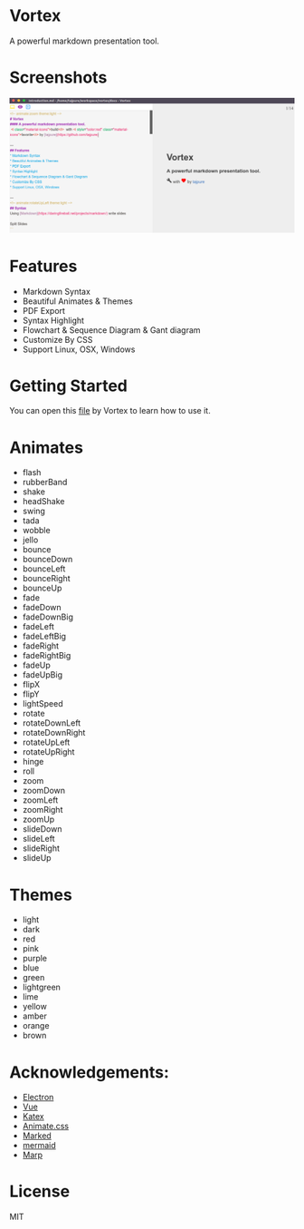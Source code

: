 # Vortex
A powerful markdown presentation tool.

# Screenshots
![Demo](./docs/images/demo.png)

# Features
* Markdown Syntax
* Beautiful Animates & Themes
* PDF Export
* Syntax Highlight
* Flowchart & Sequence Diagram & Gant diagram
* Customize By CSS
* Support Linux, OSX, Windows

# Getting Started
You can open this [file](https://raw.githubusercontent.com/tajpure/vortex/master/docs/introduction.md)
by Vortex to learn how to use it.

# Animates
* flash
* rubberBand
* shake
* headShake
* swing
* tada
* wobble
* jello
* bounce
* bounceDown
* bounceLeft
* bounceRight
* bounceUp
* fade
* fadeDown
* fadeDownBig
* fadeLeft
* fadeLeftBig
* fadeRight
* fadeRightBig
* fadeUp
* fadeUpBig
* flipX
* flipY
* lightSpeed
* rotate
* rotateDownLeft
* rotateDownRight
* rotateUpLeft
* rotateUpRight
* hinge
* roll
* zoom
* zoomDown
* zoomLeft
* zoomRight
* zoomUp
* slideDown
* slideLeft
* slideRight
* slideUp

# Themes
* light
* dark
* red
* pink
* purple
* blue
* green
* lightgreen
* lime
* yellow
* amber
* orange
* brown

# Acknowledgements:
* [Electron](http://electron.atom.io/)
* [Vue](http://vuejs.org/)
* [Katex](https://github.com/Khan/KaTeX)
* [Animate.css](https://daneden.github.io/animate.css/)
* [Marked](https://github.com/chjj/marked)
* [mermaid](https://github.com/knsv/mermaid)
* [Marp](https://yhatt.github.io/marp/)

# License
MIT
